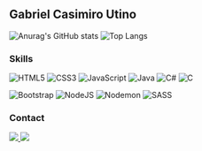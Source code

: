 ## Gabriel Casimiro Utino
<!--
![Anurag's GitHub stats](https://github-readme-stats.vercel.app/api?username=Gabriel-Utino&theme=rose_pine&show_icons=true)

<img src="https://github-readme-stats.vercel.app/api/top-langs/?username=Gabriel-Utino&theme=rose_pine&hide_langs_below=1" align="right"  />
<img src="https://github-readme-stats.vercel.app/api?username=Gabriel-Utino&theme=rose_pine&show_icons=true">

![Anurag's GitHub stats](https://github-readme-stats.vercel.app/api?username=Gabriel-Utino&theme=rose_pine&show_icons=true&hide=contribs,prs)
[![Top Langs](https://github-readme-stats.vercel.app/api/top-langs/?username=Gabriel-Utino&theme=rose_pine&layout=compact)](https://github.com/anuraghazra/github-readme-stats)
-->


![Anurag's GitHub stats](https://github-readme-stats.vercel.app/api?username=Gabriel-Utino&show_icons=true&theme=radical)
![Top Langs](https://github-readme-stats.vercel.app/api/top-langs/?username=Gabriel-Utino&theme=radical)

### Skills
<!--
  ![HTML5](https://img.shields.io/badge/-HTML5-333333?style=flat&logo=HTML5)
  ![CSS](https://img.shields.io/badge/-CSS-333333?style=flat&logo=CSS3&logoColor=1572B6)
  ![JavaScript](https://img.shields.io/badge/-JavaScript-333333?style=flat&logo=javascript)
  ![React](https://img.shields.io/badge/-React-333333?style=flat&logo=react)
  ![Java](https://img.shields.io/badge/-Java-333333?style=flat&logo=Java&logoColor=007396)
  
-->

  ![HTML5](https://img.shields.io/badge/html5-%23E34F26.svg?style=for-the-badge&logo=html5&logoColor=white)
  ![CSS3](https://img.shields.io/badge/css3-%231572B6.svg?style=for-the-badge&logo=css3&logoColor=white)
  	![JavaScript](https://img.shields.io/badge/javascript-%23323330.svg?style=for-the-badge&logo=javascript&logoColor=%23F7DF1E)
  ![Java](https://img.shields.io/badge/java-%23ED8B00.svg?style=for-the-badge&logo=openjdk&logoColor=white)
  ![C#](https://img.shields.io/badge/c%23-%23239120.svg?style=for-the-badge&logo=c-sharp&logoColor=white)
  ![C](https://img.shields.io/badge/c-%2300599C.svg?style=for-the-badge&logo=c&logoColor=white)
  
  ![Bootstrap](https://img.shields.io/badge/bootstrap-%23563D7C.svg?style=for-the-badge&logo=bootstrap&logoColor=white)
![NodeJS](https://img.shields.io/badge/node.js-6DA55F?style=for-the-badge&logo=node.js&logoColor=white)
![Nodemon](https://img.shields.io/badge/NODEMON-%23323330.svg?style=for-the-badge&logo=nodemon&logoColor=%BBDEAD)
![SASS](https://img.shields.io/badge/SASS-hotpink.svg?style=for-the-badge&logo=SASS&logoColor=white)

  
<!--
  ![MySQL](https://img.shields.io/badge/-MySQL-333333?style=flat&logo=mysql)


<code>
<img height="32" src="https://img.shields.io/badge/C%23-239120?style=for-the-badge&logo=c-sharp&logoColor=white" alt="C#" />
<img height="32" src="https://img.shields.io/badge/HTML5-E34F26?style=for-the-badge&logo=html5&logoColor=white" alt="HTML" />
<img height="32" src="https://img.shields.io/badge/CSS3-1572B6?style=for-the-badge&logo=css3&logoColor=white" alt="CSS" />
<img height="32" src="https://img.shields.io/badge/JavaScript-F7DF1E?style=for-the-badge&logo=javascript&logoColor=black" alt="JAVASCRIPT" />
<img height="32" src="https://img.shields.io/badge/React-20232A?style=for-the-badge&logo=react&logoColor=61DAFB" alt="REACT" />
</code>

<img height="32" src="https://img.shields.io/badge/Sass-CC6699?style=for-the-badge&logo=sass&logoColor=white" alt="SASS" />
<img height="32" src="https://img.shields.io/badge/Tailwind_CSS-38B2AC?style=for-the-badge&logo=tailwind-css&logoColor=white" alt="TAILWIND CSS" />
<img height="32" src="https://img.shields.io/badge/TypeScript-007ACC?style=for-the-badge&logo=typescript&logoColor=white" alt="TYPESCRIPT" />
<img height="32" src="https://img.shields.io/badge/Java-ED8B00?style=for-the-badge&logo=java&logoColor=white" alt="JACA" />
-->

<!--
<img src="" />
-->

### Contact
<a href="mailto:gabriel.utino@uscsonline.com.br"><img src="https://img.shields.io/badge/Gmail-D14836?style=for-the-badge&logo=gmail&logoColor=white" />
<a href="https://www.linkedin.com/in/gabriel-casimiro-utino-b5924a249/"><img src="https://img.shields.io/badge/LinkedIn-0077B5?style=for-the-badge&logo=linkedin&logoColor=white" /> 
